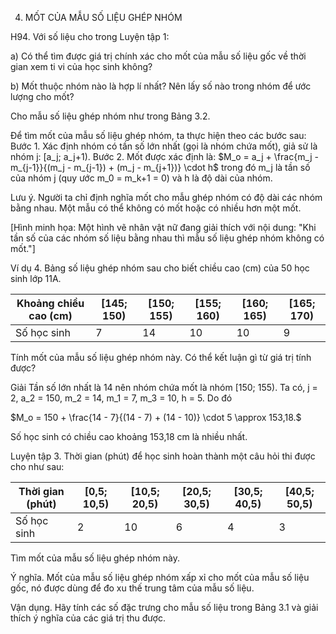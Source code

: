 4. MỐT CỦA MẪU SỐ LIỆU GHÉP NHÓM

H94. Với số liệu cho trong Luyện tập 1:

a) Có thể tìm được giá trị chính xác cho mốt của mẫu số liệu gốc về thời gian xem ti vi của học sinh không?

b) Mốt thuộc nhóm nào là hợp lí nhất? Nên lấy số nào trong nhóm để ước lượng cho mốt?

Cho mẫu số liệu ghép nhóm như trong Bảng 3.2.

Để tìm mốt của mẫu số liệu ghép nhóm, ta thực hiện theo các bước sau:
Bước 1. Xác định nhóm có tần số lớn nhất (gọi là nhóm chứa mốt), giả sử là nhóm j: [a_j; a_j+1).
Bước 2. Mốt được xác định là: $M_o = a_j + \frac{m_j - m_{j-1}}{(m_j - m_{j-1}) + (m_j - m_{j+1})} \cdot h$
trong đó m_j là tần số của nhóm j (quy ước m_0 = m_k+1 = 0) và h là độ dài của nhóm.

Lưu ý. Người ta chỉ định nghĩa mốt cho mẫu ghép nhóm có độ dài các nhóm bằng nhau. Một mẫu có thể không có mốt hoặc có nhiều hơn một mốt.

[Hình minh họa: Một hình vẽ nhân vật nữ đang giải thích với nội dung: "Khi tần số của các nhóm số liệu bằng nhau thì mẫu số liệu ghép nhóm không có mốt."]

Ví dụ 4. Bảng số liệu ghép nhóm sau cho biết chiều cao (cm) của 50 học sinh lớp 11A.

Khoảng chiều cao (cm) | [145; 150) | [150; 155) | [155; 160) | [160; 165) | [165; 170)
----------------------|------------|------------|------------|------------|------------
Số học sinh           |     7      |     14     |     10     |     10     |     9

Tính mốt của mẫu số liệu ghép nhóm này. Có thể kết luận gì từ giá trị tính được?

Giải
Tần số lớn nhất là 14 nên nhóm chứa mốt là nhóm [150; 155). Ta có, j = 2, a_2 = 150, m_2 = 14, m_1 = 7, m_3 = 10, h = 5. Do đó

$M_o = 150 + \frac{14 - 7}{(14 - 7) + (14 - 10)} \cdot 5 \approx 153,18.$

Số học sinh có chiều cao khoảng 153,18 cm là nhiều nhất.

Luyện tập 3. Thời gian (phút) để học sinh hoàn thành một câu hỏi thi được cho như sau:

Thời gian (phút) | [0,5; 10,5) | [10,5; 20,5) | [20,5; 30,5) | [30,5; 40,5) | [40,5; 50,5)
-----------------|-------------|--------------|--------------|--------------|-------------
Số học sinh      |      2      |      10      |      6       |      4       |      3

Tìm mốt của mẫu số liệu ghép nhóm này.

Ý nghĩa. Mốt của mẫu số liệu ghép nhóm xấp xỉ cho mốt của mẫu số liệu gốc, nó được dùng để đo xu thế trung tâm của mẫu số liệu.

Vận dụng. Hãy tính các số đặc trưng cho mẫu số liệu trong Bảng 3.1 và giải thích ý nghĩa của các giá trị thu được.